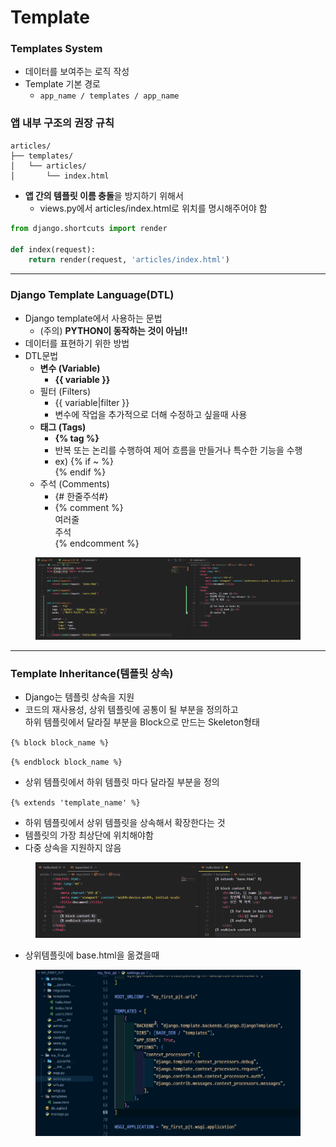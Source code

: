# Template

### Templates System

* 데이터를 보여주는 로직 작성
* Template 기본 경로
  * `app_name / templates / app_name`&#x20;

### 앱 내부 구조의 권장 규칙

```
articles/
├── templates/
│   └── articles/
│       └── index.html
```

* **앱 간의 템플릿 이름 충돌**을 방지하기 위해서
  * views.py에서 articles/index.html로 위치를 명시해주어야 함

```python
from django.shortcuts import render

def index(request):
    return render(request, 'articles/index.html')
```

***

### Django Template Language(DTL)

* Django template에서 사용하는 문법
  * (주의) **PYTHON이 동작하는 것이 아님!!**
* 데이터를 표현하기 위한 방법
* DTL문법
  * **변수 (Variable)**
    * **\{{ variable \}}**
  * 필터 (Filters)
    * \{{ variable|filter \}}
    * 변수에 작업을 추가적으로 더해 수정하고 싶을때 사용
  * **태그 (Tags)**
    * **\{% tag %\}**
    * 반복 또는 논리를 수행하여 제어 흐름을 만들거나 특수한 기능을 수행
    * ex) \{% if \~ %\} \
      &#x20;      \{% endif %\}
  * 주석 (Comments)
    * {# 한줄주석#}
    * \{%  comment %\}\
      여러줄\
      주석\
      \{% endcomment %\}

<figure><img src="../../../.gitbook/assets/image (26).png" alt=""><figcaption></figcaption></figure>

***

### Template Inheritance(템플릿  상속)

* Django는 템플릿 상속을 지원
* 코드의 재사용성, 상위 템플릿에 공통이 될 부분을 정의하고\
  하위 템플릿에서 달라질 부분을 Block으로 만드는 Skeleton형태

`{% block block_name %}`&#x20;

`{% endblock block_name %}`&#x20;

* 상위 템플릿에서 하위 템플릿 마다 달라질 부분을 정의



`{% extends 'template_name' %}`&#x20;

* 하위 템플릿에서 상위 템플릿을 상속해서 확장한다는 것&#x20;
* 템플릿의 가장 최상단에 위치해야함
* 다중 상속을 지원하지 않음

<figure><img src="../../../.gitbook/assets/image (27).png" alt=""><figcaption></figcaption></figure>

* 상위템플릿에 base.html을 옮겼을때

<figure><img src="../../../.gitbook/assets/image (36).png" alt="" width="563"><figcaption></figcaption></figure>











